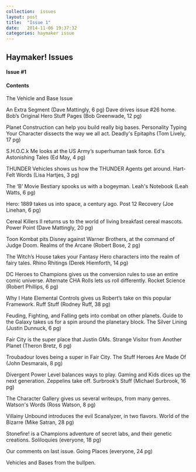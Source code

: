 ```yaml
---
collection:  issues
layout: post
title:  "Issue 1"
date:   2014-11-06 19:37:32
categories: haymaker issue
---
```


<h2>Haymaker! Issues</h2>

<h4>Issue #1</h4>

<h4>Contents</h4>


The Vehicle and Base Issue

An Extra Segment (Dave Mattingly, 6 pg)
Dave drives issue #26 home.
Bob’s Original Hero Stuff Pages (Bob Greenwade, 12 pg)

Planet Construction can help you build really big bases.
Personality Typing Your Character dissects the way we all act.
Deadly's Epitaphs (Tom Lively, 17 pg)

S.H.O.C.k Me looks at the US Army’s superhuman task force.
Ed's Astonishing Tales (Ed May, 4 pg)

THUNDER Vehicles shows us how the THUNDER Agents get around.
Hart-Felt Words (Lisa Hartjes, 3 pg)

The ‘B’ Movie Bestiary spooks us with a bogeyman.
Leah's Notebook (Leah Watts, 6 pg)

Hero: 1889 takes us into space, a century ago.
Post 12 Recovery (Joe Linehan, 6 pg)

Cereal Killers II returns us to the world of living breakfast cereal mascots.
Power Point (Dave Mattingly, 20 pg)

Toon Kombat pits Disney against Warner Brothers, at the command of Judge Doom.
Realms of the Arcane (Robert Bose, 2 pg)

The Witch’s House takes your Fantasy Hero characters into the realm of fairy tales.
Rhino Rhitings (Derek Hiemforth, 14 pg)

DC Heroes to Champions gives us the conversion rules to use an entire comic universe.
Alternate CHA Rolls lets us roll differently.
Rocket Science (Robert Phillips, 6 pg)

Why I Hate Elemental Controls gives us Robert’s take on this popular Framework.
Ruff Stuff (Rodney Ruff, 38 pg)

Feuding, Fighting, and Falling gets into combat on other planets.
Guide to the Galaxy takes us for a spin around the planetary block.
The Silver Lining (Justin Dunnuck, 6 pg)

Fair City is the super place that Justin GMs.
Strange Visitor from Another Planet (Theron Bretz, 6 pg)

Troubadour loves being a super in Fair City.
The Stuff Heroes Are Made Of (John Desmarais, 8 pg)

Divergent Power Level balances ways to play.
Gaming and Kids dices up the next generation.
Zeppelins take off.
Surbrook’s Stuff (Michael Surbrook, 16 pg)

The Character Gallery gives us several writeups, from many genres.
Watson's Words (Ross Watson, 8 pg)

Villainy Unbound introduces the evil Scanalyzer, in two flavors.
World of the Bizarre (Mike Satran, 28 pg)

Stonefire! is a Champions adventure of secret labs, and their genetic creations.
Soliloquies (everyone, 18 pg)

Our comments on last issue.
Going Places (everyone, 24 pg)

Vehicles and Bases from the bullpen.